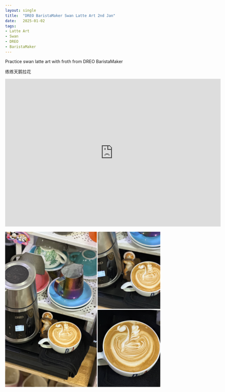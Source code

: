 ```yaml
---
layout: single
title:  "DREO BaristaMaker Swan Latte Art 2nd Jan"
date:   2025-01-02
tags:
- Latte Art
- Swan
- DREO
- BaristaMaker
---
```



Practice swan latte art with froth from DREO BaristaMaker

练练天鹅拉花



<div class="embed-container">
  <iframe
      src="https://www.youtube.com/embed/KmlQ0CwX750"
      width="700"
      height="480"
      frameborder="0"
      allowfullscreen="true">
  </iframe>
</div>


![](/assets/img/2025/01/02/81EB74E2-0DCC-4078-8456-2F42582DD6C8.JPG)

